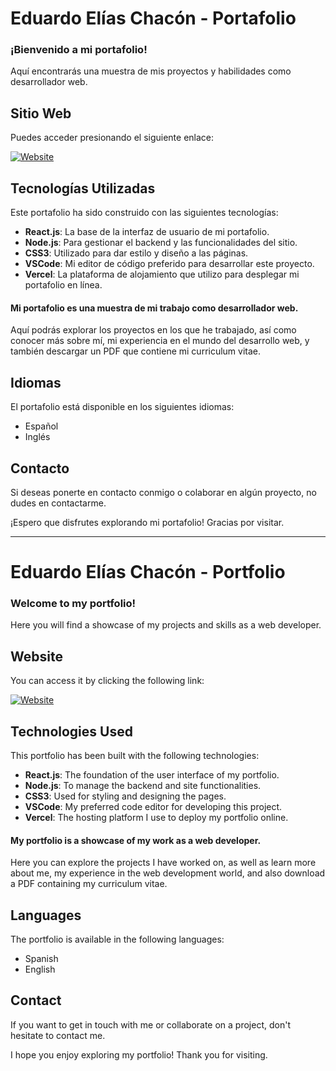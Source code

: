 # Eduardo Elías Chacón - Portafolio

### ¡Bienvenido a mi portafolio!

Aquí encontrarás una muestra de mis proyectos y habilidades como desarrollador web.

## Sitio Web

Puedes acceder presionando el siguiente enlace:

[![Website](https://img.shields.io/badge/Website-%236DB33F.svg?style=for-the-badge&logo=web&logoColor=white)](https://eduardochacon.vercel.app/)

## Tecnologías Utilizadas

Este portafolio ha sido construido con las siguientes tecnologías:

- **React.js**: La base de la interfaz de usuario de mi portafolio.
- **Node.js**: Para gestionar el backend y las funcionalidades del sitio.
- **CSS3**: Utilizado para dar estilo y diseño a las páginas.
- **VSCode**: Mi editor de código preferido para desarrollar este proyecto.
- **Vercel**: La plataforma de alojamiento que utilizo para desplegar mi portafolio en línea.

#### Mi portafolio es una muestra de mi trabajo como desarrollador web.

Aquí podrás explorar los proyectos en los que he trabajado, así como conocer más sobre mí, mi experiencia en el mundo del desarrollo web, y también descargar un PDF que contiene mi curriculum vitae.

## Idiomas

El portafolio está disponible en los siguientes idiomas:

- Español
- Inglés

## Contacto

Si deseas ponerte en contacto conmigo o colaborar en algún proyecto, no dudes en contactarme.

¡Espero que disfrutes explorando mi portafolio! Gracias por visitar.

---

# Eduardo Elías Chacón - Portfolio

### Welcome to my portfolio!

Here you will find a showcase of my projects and skills as a web developer.

## Website

You can access it by clicking the following link:

[![Website](https://img.shields.io/badge/Website-%236DB33F.svg?style=for-the-badge&logo=web&logoColor=white)](https://eduardoeliaschacon-portfolio.vercel.app/)

## Technologies Used

This portfolio has been built with the following technologies:

- **React.js**: The foundation of the user interface of my portfolio.
- **Node.js**: To manage the backend and site functionalities.
- **CSS3**: Used for styling and designing the pages.
- **VSCode**: My preferred code editor for developing this project.
- **Vercel**: The hosting platform I use to deploy my portfolio online.

#### My portfolio is a showcase of my work as a web developer.

Here you can explore the projects I have worked on, as well as learn more about me, my experience in the web development world, and also download a PDF containing my curriculum vitae.

## Languages

The portfolio is available in the following languages:

- Spanish
- English

## Contact

If you want to get in touch with me or collaborate on a project, don't hesitate to contact me.

I hope you enjoy exploring my portfolio! Thank you for visiting.
